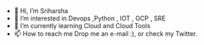 - 👋 Hi, I’m Sriharsha
- 👀 I’m interested in Devops ,Python , IOT , GCP , SRE
- 🌱 I’m currently learning Cloud and Cloud Tools
- 📫 How to reach me Drop me an e-mail :), or check my Twitter.

<!---
sriharshakankat/sriharshakankat is a ✨ special ✨ repository because its `README.md` (this file) appears on your GitHub profile.
You can click the Preview link to take a look at your changes.
--->
